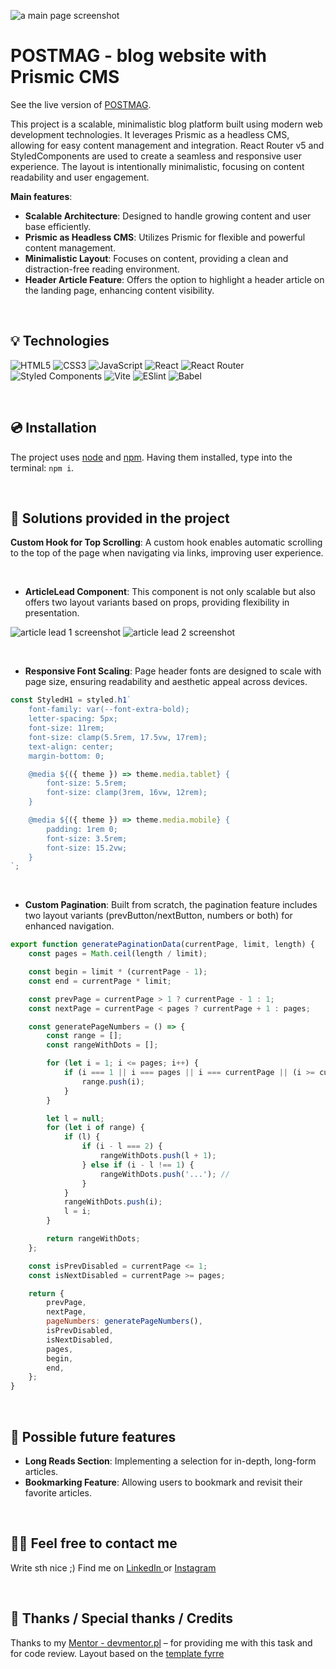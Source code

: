 ![a main page screenshot](src/images/main-page-screenshot.png)

# POSTMAG - blog website with Prismic CMS

See the live version of [POSTMAG](https://yakksiek.github.io/blog-prismic-cms/#/).

This project is a scalable, minimalistic blog platform built using modern web development technologies. It leverages Prismic as a headless CMS, allowing for easy content management and integration. React Router v5 and StyledComponents are used to create a seamless and responsive user experience. The layout is intentionally minimalistic, focusing on content readability and user engagement.

**Main features**:

-   **Scalable Architecture**: Designed to handle growing content and user base efficiently.
-   **Prismic as Headless CMS**: Utilizes Prismic for flexible and powerful content management.
-   **Minimalistic Layout**: Focuses on content, providing a clean and distraction-free reading environment.
-   **Header Article Feature**: Offers the option to highlight a header article on the landing page, enhancing content visibility.

&nbsp;

## 💡 Technologies

![HTML5](https://img.shields.io/badge/html5-%23E34F26.svg?style=for-the-badge&logo=html5&logoColor=white)
![CSS3](https://img.shields.io/badge/css3-%231572B6.svg?style=for-the-badge&logo=css3&logoColor=white)
![JavaScript](https://img.shields.io/badge/javascript-%23323330.svg?style=for-the-badge&logo=javascript&logoColor=%23F7DF1E)
![React](https://img.shields.io/badge/react-%2320232a.svg?style=for-the-badge&logo=react&logoColor=%2361DAFB)
![React Router](https://img.shields.io/badge/React_Router-CA4245?style=for-the-badge&logo=react-router&logoColor=white)
![Styled Components](https://img.shields.io/badge/styled--components-DB7093?style=for-the-badge&logo=styled-components&logoColor=white)
![Vite](https://img.shields.io/badge/vite-%23646CFF.svg?style=for-the-badge&logo=vite&logoColor=white)
![ESlint](https://img.shields.io/badge/ESLint-4B3263?style=for-the-badge&logo=eslint&logoColor=white)
![Babel](https://img.shields.io/badge/Babel-F9DC3e?style=for-the-badge&logo=babel&logoColor=black)

&nbsp;

## 💿 Installation

The project uses [node](https://nodejs.org/en/) and [npm](https://www.npmjs.com/). Having them installed, type into the terminal: `npm i`.

&nbsp;

## 🤔 Solutions provided in the project

**Custom Hook for Top Scrolling**: A custom hook enables automatic scrolling to the top of the page when navigating via links, improving user experience.

&nbsp;

-   **ArticleLead Component**: This component is not only scalable but also offers two layout variants based on props, providing flexibility in presentation.

![article lead 1 screenshot](src/images/articlelead1.png)
![article lead 2 screenshot](src/images/articlelead2.png)

&nbsp;

-   **Responsive Font Scaling**: Page header fonts are designed to scale with page size, ensuring readability and aesthetic appeal across devices.

```javascript
const StyledH1 = styled.h1`
    font-family: var(--font-extra-bold);
    letter-spacing: 5px;
    font-size: 11rem;
    font-size: clamp(5.5rem, 17.5vw, 17rem);
    text-align: center;
    margin-bottom: 0;

    @media ${({ theme }) => theme.media.tablet} {
        font-size: 5.5rem;
        font-size: clamp(3rem, 16vw, 12rem);
    }

    @media ${({ theme }) => theme.media.mobile} {
        padding: 1rem 0;
        font-size: 3.5rem;
        font-size: 15.2vw;
    }
`;
```

&nbsp;

-   **Custom Pagination**: Built from scratch, the pagination feature includes two layout variants (prevButton/nextButton, numbers or both) for enhanced navigation.

```javascript
export function generatePaginationData(currentPage, limit, length) {
    const pages = Math.ceil(length / limit);

    const begin = limit * (currentPage - 1);
    const end = currentPage * limit;

    const prevPage = currentPage > 1 ? currentPage - 1 : 1;
    const nextPage = currentPage < pages ? currentPage + 1 : pages;

    const generatePageNumbers = () => {
        const range = [];
        const rangeWithDots = [];

        for (let i = 1; i <= pages; i++) {
            if (i === 1 || i === pages || i === currentPage || (i >= currentPage - 1 && i <= currentPage + 1)) {
                range.push(i);
            }
        }

        let l = null;
        for (let i of range) {
            if (l) {
                if (i - l === 2) {
                    rangeWithDots.push(l + 1);
                } else if (i - l !== 1) {
                    rangeWithDots.push('...'); //
                }
            }
            rangeWithDots.push(i);
            l = i;
        }

        return rangeWithDots;
    };

    const isPrevDisabled = currentPage <= 1;
    const isNextDisabled = currentPage >= pages;

    return {
        prevPage,
        nextPage,
        pageNumbers: generatePageNumbers(),
        isPrevDisabled,
        isNextDisabled,
        pages,
        begin,
        end,
    };
}
```

&nbsp;

## 💭 Possible future features

-   **Long Reads Section**: Implementing a selection for in-depth, long-form articles.
-   **Bookmarking Feature**: Allowing users to bookmark and revisit their favorite articles.

&nbsp;

## 🙋‍♂️ Feel free to contact me

Write sth nice ;) Find me on [LinkedIn ](https://www.linkedin.com/in/marcin-kulbicki-426817a4/) or [Instagram](https://www.instagram.com/yakksiek/)

&nbsp;

## 👏 Thanks / Special thanks / Credits

Thanks to my [Mentor - devmentor.pl](https://devmentor.pl/) – for providing me with this task and for code review.
Layout based on the [template fyrre](https://templates.gola.io/template/fyrre)

